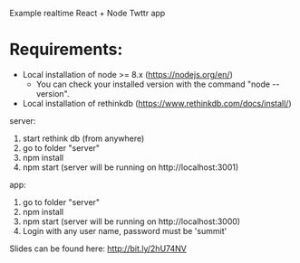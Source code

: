 Example realtime React + Node Twttr app

# Requirements:
* Local installation of node >= 8.x    (https://nodejs.org/en/)
    * You can check your installed version with the command "node --version".
* Local installation of rethinkdb (https://www.rethinkdb.com/docs/install/)


server:

1. start rethink db (from anywhere)
2. go to folder "server"
3. npm install
4. npm start (server will be running on http://localhost:3001)


app:
1. go to folder "server"
2. npm install
3. npm start (server will be running on http://localhost:3000)
4. Login with any user name, password must be 'summit'


Slides can be found here:
http://bit.ly/2hU74NV
 

 
